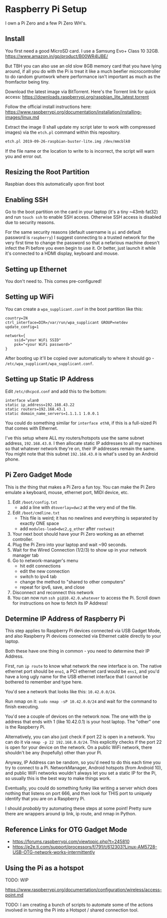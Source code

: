 # Raspberry Pi Setup

I own a Pi Zero and a few Pi Zero WH's.


## Install

You first need a good MicroSD card. I use a Samsung Evo+ Class 10 32GB.
https://www.amazon.in/gp/product/B00WR4IJBE/

But TBH you can also use an old slow 8GB memory card that you have lying around,
if all you do with the Pi is treat it like a much beefier microcontroller to do
random gruntwork where performance isn't important as much as the fromfactor
being tiny.

Download the latest image via BitTorrent. Here's the Torrent link for quick
access: https://downloads.raspberrypi.org/raspbian_lite_latest.torrent

Follow the official install instructions here:
https://www.raspberrypi.org/documentation/installation/installing-images/linux.md

Extract the image (I shall update my script later to work with compressed
images) via the `etch.pl` command within this repository.

```bash
etch.pl 2019-09-26-raspbian-buster-lite.img /dev/mmcblk0
```

If the file name or the location to write to is incorrect, the script will warn
you and error out.

## Resizing the Root Partition

Raspbian does this automatically upon first boot

## Enabling SSH

Go to the boot partition on the card in your laptop (it's a tiny ~43mb fat32)
and run `touch ssh` to enable SSH access. Otherwise SSH access is disabled due
to security reasons.

For the same security reasons (default username is `pi` and default password is
`raspberry`) I suggest connecting to a trusted network for the very first time
to change the password so that a nefarious machine doesn't infect the Pi before
you even begin to use it. Or better, just launch it while it's connected to a
HDMI display, keyboard and mouse.

## Setting up Ethernet

You don't need to. This comes pre-configured!

## Setting up WiFi

You can create a `wpa_supplicant.conf` in the boot partition like this:

```
country=IN
ctrl_interface=DIR=/var/run/wpa_supplicant GROUP=netdev
update_config=1

network={
    ssid="your WiFi SSID"
    psk="<your WiFi password>"
}

```

After booting up it'll be copied over automatically to where it should go -
`/etc/wpa_supplicant/wpa_supplicant.conf`.

## Setting up Static IP Address

Edit `/etc/dhcpcd.conf` and add this to the bottom:

```
interface wlan0
static ip_address=192.168.43.22
static routers=192.168.43.1
static domain_name_servers=1.1.1.1 1.0.0.1
```

You could do something similar for `interface eth0`, if this is a full-sized Pi
that comes with Ethernet.

I've this setup where ALL my routers/hotspots use the same subnet address,
`192.168.43.0`. I then allocate static IP addresses to all my machines so that
whatever network they're on, their IP addresses remain the same. You might note
that this subnet `192.168.43.0` is what's used by an Android phone.

## Pi Zero Gadget Mode

This is _the_ thing that makes a Pi Zero a fun toy. You can make the Pi Zero
emulate a keyboard, mouse, ethernet port, MIDI device, etc.

1. Edit `/boot/config.txt`
    * add a line with `dtoverlay=dwc2` at the very end of the file.
2. Edit `/boot/cmdline.txt`
    * This file is weird; it has no newlines and everything is separated by
      exactly ONE space
    * add `modules-load=dwc2,g_ether` after `rootwait`
3. Your next boot should have your Pi Zero working as an ethernet controller.
4. Plug the Pi Zero into your laptop and wait ~90 seconds.
5. Wait for the Wired Connection (1/2/3) to show up in your network manager tab
6. Go to network-manager's menu
    * hit edit connections
    * edit the new connection
    * switch to ipv4 tab
    * change the method to "shared to other computers"
    * repeat for ipv6, save, and close
7. Disconnect and reconnect this network
8. You can now run `ssh pi@10.42.0.whatever` to access the Pi.
   Scroll down for instructions on how to fetch its IP Address!

## Determine IP Address of Raspberry Pi

This step applies to Raspberry Pi devices connected via USB Gadget Mode, and
also Raspberry Pi devices connected via Ethernet cable directly to your laptop.

Both these have one thing in common - you need to determine their IP Address.

First, run `ip route` to know what network the new interface is on. The native
ethernet port should be `eno1`, a PCI ethernet card would be `ens1`, and you'd
have a long ugly name for the USB ethernet interface that I cannot be bothered
to remember and type here.

You'd see a network that looks like this: `10.42.0.0/24`.

Run nmap on it: `sudo nmap -sP 10.42.0.0/24` and wait for the command to finish
executing.

You'd see a couple of devices on the network now. The one with the ip address
that ends with 1 (like 10.42.0.1) is your host laptop. The "other" one is the
Raspberry Pi.

Alternatively, you can also just check if port 22 is open in a network. You can
do it via `nmap -p 22 192.168.0.0/24`. This explicitly checks if the port 22 is
open for your device on the network. On a public WiFi network, there shouldn't
be any (hopefully) other than your Pi.

Anyway, IP Address can be random, so you'd need to do this each time you try to
connect to a Pi. NetworkManager, Android hotspots (from Android 10), and public
WiFi networks wouldn't always let you set a static IP for the Pi, so usually
this is the best way to make things work.

Eventually, you could do something funky like writing a server which does
nothing that listens on port 666, and then look for THIS port to uniquely
identify that you are on a Raspberry Pi.

I should _probably_ try automating these steps at some point! Pretty sure there
are wrappers around ip link, ip route, and nmap in Python.

## Reference Links for OTG Gadget Mode

* https://forums.raspberrypi.com/viewtopic.php?t=245810
* https://e2e.ti.com/support/processors/f/791/t/612303?Linux-AM5728-USB-OTG-network-works-intermittently


## Using the Pi as a hotspot

TODO: WIP

https://www.raspberrypi.org/documentation/configuration/wireless/access-point.md

TODO: I am creating a bunch of scripts to automate some of the actions involved
in turning the Pi into a Hotspot / shared connection tool.
